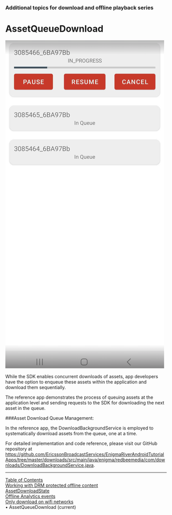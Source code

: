 <!--
SPDX-FileCopyrightText: 2024 Red Bee Media Ltd <https://www.redbeemedia.com/>

SPDX-License-Identifier: MIT
-->

### Additional topics for download and offline playback series
# AssetQueueDownload
![stateDiagram](../images/Download-queue.png "Download Assets from Queue")

While the SDK enables concurrent downloads of assets, app developers have the option to enqueue these assets within the application and download them sequentially.

The reference app demonstrates the process of queuing assets at the application level and sending requests to the SDK for downloading the next asset in the queue.

###Asset Download Queue Management:

In the reference app, the DownloadBackgroundService is employed to systematically download assets from the queue, one at a time. 

For detailed implementation and code reference, please visit our GitHub repository at https://github.com/EricssonBroadcastServices/EnigmaRiverAndroidTutorialApps/tree/master/downloads/src/main/java/enigma/redbeemedia/com/downloads/DownloadBackgroundService.java.


___
[Table of Contents](../index.md)<br/>
[Working with DRM protected offline content](download_drm_management.md)<br/>
[AssetDownloadState](asset_download_state.md)<br/>
[Offline Analytics events](offline_analytics.md)<br/>
[Only download on wifi networks](set_download_requirements.md)<br/>
&bull; AssetQueueDownload (current)<br/>
